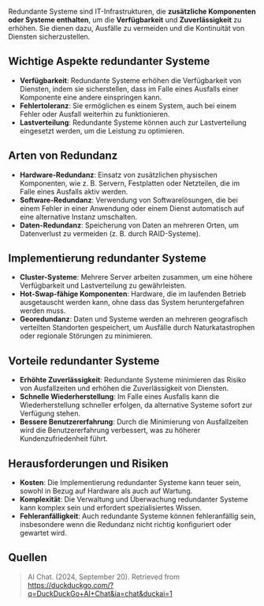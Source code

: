 Redundante Systeme sind IT-Infrastrukturen, die **zusätzliche Komponenten oder Systeme enthalten**, um die **Verfügbarkeit** und **Zuverlässigkeit** zu erhöhen. Sie dienen dazu, Ausfälle zu vermeiden und die Kontinuität von Diensten sicherzustellen.

## Wichtige Aspekte redundanter Systeme
- **Verfügbarkeit**: Redundante Systeme erhöhen die Verfügbarkeit von Diensten, indem sie sicherstellen, dass im Falle eines Ausfalls einer Komponente eine andere einspringen kann.
- **Fehlertoleranz**: Sie ermöglichen es einem System, auch bei einem Fehler oder Ausfall weiterhin zu funktionieren.
- **Lastverteilung**: Redundante Systeme können auch zur Lastverteilung eingesetzt werden, um die Leistung zu optimieren.

## Arten von Redundanz
- **Hardware-Redundanz**: Einsatz von zusätzlichen physischen Komponenten, wie z. B. Servern, Festplatten oder Netzteilen, die im Falle eines Ausfalls aktiv werden.
- **Software-Redundanz**: Verwendung von Softwarelösungen, die bei einem Fehler in einer Anwendung oder einem Dienst automatisch auf eine alternative Instanz umschalten.
- **Daten-Redundanz**: Speicherung von Daten an mehreren Orten, um Datenverlust zu vermeiden (z. B. durch RAID-Systeme).

## Implementierung redundanter Systeme
- **Cluster-Systeme**: Mehrere Server arbeiten zusammen, um eine höhere Verfügbarkeit und Lastverteilung zu gewährleisten.
- **Hot-Swap-fähige Komponenten**: Hardware, die im laufenden Betrieb ausgetauscht werden kann, ohne dass das System heruntergefahren werden muss.
- **Georedundanz**: Daten und Systeme werden an mehreren geografisch verteilten Standorten gespeichert, um Ausfälle durch Naturkatastrophen oder regionale Störungen zu minimieren.

## Vorteile redundanter Systeme
- **Erhöhte Zuverlässigkeit**: Redundante Systeme minimieren das Risiko von Ausfallzeiten und erhöhen die Zuverlässigkeit von Diensten.
- **Schnelle Wiederherstellung**: Im Falle eines Ausfalls kann die Wiederherstellung schneller erfolgen, da alternative Systeme sofort zur Verfügung stehen.
- **Bessere Benutzererfahrung**: Durch die Minimierung von Ausfallzeiten wird die Benutzererfahrung verbessert, was zu höherer Kundenzufriedenheit führt.

## Herausforderungen und Risiken
- **Kosten**: Die Implementierung redundanter Systeme kann teuer sein, sowohl in Bezug auf Hardware als auch auf Wartung.
- **Komplexität**: Die Verwaltung und Überwachung redundanter Systeme kann komplex sein und erfordert spezialisiertes Wissen.
- **Fehleranfälligkeit**: Auch redundante Systeme können fehleranfällig sein, insbesondere wenn die Redundanz nicht richtig konfiguriert oder gewartet wird.

## Quellen
> AI Chat. (2024, September 20). Retrieved from https://duckduckgo.com/?q=DuckDuckGo+AI+Chat&ia=chat&duckai=1